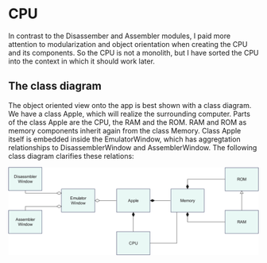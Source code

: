 # CPU
In contrast to the Disassember and Assembler modules, I paid more attention to modularization and object orientation when creating the CPU and its components.
So the CPU is not a monolith, but I have sorted the CPU into the context in which it should work later. 

## The class diagram
The object oriented view onto the app is best shown with a class diagram. We have a class Apple, which will realize the surrounding computer. Parts of the class Apple are the CPU, the RAM and the ROM. RAM and ROM as memory components inherit again from the class Memory. Class Apple itself is embedded inside the EmulatorWindow, which has aggregtation relationships to DisassemblerWindow and AssemblerWindow. The following class diagram clarifies these relations:<br/>

![CPyU-Class-diagram](/images/class-diagram-cpyu-v1.png)
